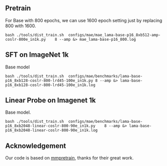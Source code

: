 ## Pretrain
For Base with 800 epochs, we can use 1600 epoch setting just by replacing 800 with 1600.
```
bash ./tools/dist_train.sh  configs/mae/mae_lama-base-p16_8xb512-amp-coslr-800e_in1k.py    8 --amp &> mae_lama-base-p16_800.log
```
## SFT on ImageNet 1k
Base model 
```
bash ./tools/dist_train.sh  configs/mae/benchmarks/lama-base-p16_8xb128-coslr-800-lrd45-100e_in1k.py 8 --amp &> lama-base-p16_8xb128-coslr-800-lrd45-100e_in1k.log
```
## Linear Probe on Imagenet 1k
Base model.
```
bash ./tools/dist_train.sh  configs/mae/benchmarks/lama-base-p16_8xb2048-linear-coslr-800-90e_in1k.py    8 --amp &> lama-base-p16_8xb2048-linear-coslr-800-90e_in1k.log

```


## Acknowledgement

Our code is based on [mmpretrain](https://github.com/open-mmlab/mmpretrain.git), thanks for their great work.